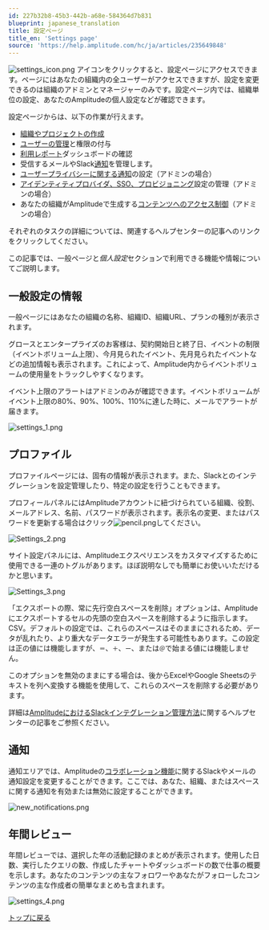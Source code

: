 ```yaml
---
id: 227b32b8-45b3-442b-a68e-584364d7b831
blueprint: japanese_translation
title: 設定ページ
title_en: 'Settings page'
source: 'https://help.amplitude.com/hc/ja/articles/235649848'
---
```

![settings_icon.png](/docs/output/img/jp/settings-icon-png.png) アイコンをクリックすると、設定ページにアクセスできます。ページにはあなたの組織内の全ユーザーがアクセスできますが、設定を変更できるのは組織のアドミンとマネージャーのみです。設定ページ内では、組織単位の設定、あなたのAmplitudeの個人設定などが確認できます。

設定ページからは、以下の作業が行えます。

* [組織やプロジェクトの作成](/docs/admin/account-management/manage-orgs-projects)
* [ユーザーの管理](/docs/admin/account-management/manage-users)と権限の付与
* [利用レポート](/docs/admin/billing-use/usage-reports)ダッシュボードの確認
* 受信するメールやSlack[通知](#h_7f25f4ca-7b76-4a0b-98e1-913d99a89252)を管理します。
* [ユーザープライバシーに関する通知](/docs/admin/account-management/manage-notifications)の設定（アドミンの場合）
* [アイデンティティプロバイダ、SSO、プロビジョニング](/docs/admin/single-sign-on/sso)設定の管理（アドミンの場合）
* あなたの組織がAmplitudeで生成する[コンテンツへのアクセス制御](/docs/analytics/share-external)（アドミンの場合）

それぞれのタスクの詳細については、関連するヘルプセンターの記事へのリンクをクリックしてください。

この記事では、一般ページと*個人設定*セクションで利用できる機能や情報についてご説明します。

## 一般設定の情報

一般ページにはあなたの組織の名称、組織ID、組織URL、プランの種別が表示されます。

グロースとエンタープライズのお客様は、契約開始日と終了日、イベントの制限（イベントボリューム上限）、今月見られたイベント、先月見られたイベントなどの追加情報も表示されます。これによって、Amplitude内からイベントボリュームの使用量をトラックしやすくなります。

イベント上限のアラートはアドミンのみが確認できます。イベントボリュームがイベント上限の80%、90%、100%、110%に達した時に、メールでアラートが届きます。

![settings_1.png](/docs/output/img/jp/settings-1-png.png)

## プロファイル

プロファイルページには、固有の情報が表示されます。また、Slackとのインテグレーションを設定管理したり、特定の設定を行うこともできます。

プロフィールパネルにはAmplitudeアカウントに紐づけられている組織、役割、メールアドレス、名前、パスワードが表示されます。表示名の変更、またはパスワードを更新する場合はクリック![pencil.png](/docs/output/img/jp/pencil-png.png)してください。

![Settings_2.png](/docs/output/img/jp/settings-2-png.png)

サイト設定パネルには、Amplitudeエクスペリエンスをカスタマイズするために使用できる一連のトグルがあります。ほぼ説明なしでも簡単にお使いいただけるかと思います。

![Settings_3.png](/docs/output/img/jp/settings-3-png.png)

「エクスポートの際、常に先行空白スペースを削除」オプションは、Amplitudeにエクスポートするセルの先頭の空白スペースを削除するように指示します。CSV。デフォルトの設定では、これらのスペースはそのままにされるため、データが乱れたり、より重大なデータエラーが発生する可能性もあります。この設定は正の値には機能しますが、`＝`、`＋`、`ー`、または`＠`で始まる値には機能しません。

このオプションを無効のままにする場合は、後からExcelやGoogle Sheetsのテキストを列へ変換する機能を使用して、これらのスペースを削除する必要があります。

詳細は[AmplitudeにおけるSlackインテグレーション管理方法](/docs/analytics/integrate-slack)に関するヘルプセンターの記事をご参照ください。

## 通知

通知エリアでは、Amplitudeの[コラボレーション機能](/docs/analytics/charts/chart-basics)に関するSlackやメールの通知設定を変更することができます。ここでは、あなた、組織、またはスペースに関する通知を有効または無効に設定することができます。

![new_notifications.png](/docs/output/img/jp/new-notifications-png.png)

## 年間レビュー

年間レビューでは、選択した年の活動記録のまとめが表示されます。使用した日数、実行したクエリの数、作成したチャートやダッシュボードの数で仕事の概要を示します。あなたのコンテンツの主なフォロワーやあなたがフォローしたコンテンツの主な作成者の簡単なまとめも含まれます。

![settings_4.png](/docs/output/img/jp/settings-4-png.png)

[トップに戻る](/docs/admin/account-management/account-settings)
